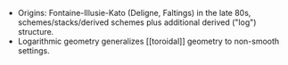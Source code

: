 - Origins: Fontaine-Illusie-Kato (Deligne, Faltings) in the late 80s, schemes/stacks/derived schemes plus additional derived ("log") structure.
- Logarithmic geometry generalizes [[toroidal]] geometry to non-smooth settings.